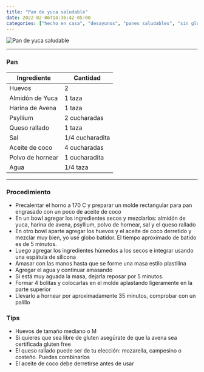```yaml
---
title: "Pan de yuca saludable"
date: 2022-02-06T14:36:42-05:00
categories: ["hecho en casa", "desayunos", "panes saludables", "sin gluten"]
---
```

![Pan de yuca saludable](../../images/pan_yuca_saludable.jpg)
___
### Pan 

| Ingrediente | Cantidad |
| ----------- | ----------- |
| Huevos | 2 |
| Almidón de Yuca | 1 taza |
| Harina de Avena | 1 taza |
| Psyllium | 2 cucharadas|
| Queso rallado | 1 taza | 
| Sal | 1/4 cucharadita |
| Aceite de coco | 4 cucharadas |
| Polvo de hornear | 1 cucharadita|
| Agua | 1/4 taza|
___

### Procedimiento 
- Precalentar el horno a 170 C y preparar un molde rectangular para pan engrasado con un poco de aceite de coco
- En un bowl agregar los ingredientes secos y mezclarlos: almidón de yuca, harina de avena, psyllium, polvo de hornear, sal y el queso rallado 
- En otro bowl aparte agregar los huevos y el aceite de coco derretido y mezclar muy bien, yo usé globo batidor. El tiempo aproximado de batido es de 5 minutos.
- Luego agregar los ingredientes húmedos a los secos e integrar usando una espátula de silicona
- Amasar con las manos hasta que se forme una masa estilo plastilina
- Agregar el agua y continuar amasando
- Si está muy aguada la masa, dejarla reposar por 5 minutos.
- Formar 4 bolitas y colocarlas en el molde aplastando ligeramente en la parte superior
- Llevarlo a hornear por aproximadamente 35 minutos, comprobar con un palillo

### Tips 
- Huevos de tamaño mediano o M
- Si quieres que sea libre de gluten asegúrate de que la avena sea certificada gluten free
- El queso rallado puede ser de tu elección: mozarella, campesino o costeño. Puedes combinarlos
- El aceite de coco debe derretirse antes de usar

